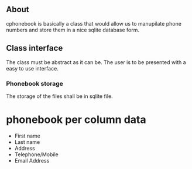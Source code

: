 ## About
cphonebook is basically a class that would allow us to 
manupilate phone numbers and store them in a nice sqlite
database form.


## Class interface
The class must be abstract as it can be. The user is to be
presented with a easy to use interface.

### Phonebook storage
The storage of the files shall be in sqlite file.

# phonebook per column data
 * First name
 * Last name
 * Address
 * Telephone/Mobile
 * Email Address



